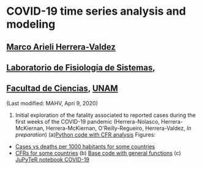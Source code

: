 # COVID-19 time series analysis and modeling
## [Marco Arieli Herrera-Valdez](https://mahv13.wordpress.com)
## [Laboratorio de Fisiología de Sistemas](https://www.google.com/url?sa=t&rct=j&q=&esrc=s&source=web&cd=5&cad=rja&uact=8&ved=2ahUKEwi9p4KJidroAhUMi6wKHYrSBWcQFjAEegQIAhAB&url=https%3A%2F%2Fmarcoh48.wixsite.com%2Ffisiologiasistemasfc&usg=AOvVaw1RFgV1gOqxbpBJT3Bl6WEq),
## [Facultad de Ciencias](https://www.google.com/url?sa=t&rct=j&q=&esrc=s&source=web&cd=1&cad=rja&uact=8&ved=2ahUKEwjbiNnQrtvoAhUJA6wKHVI0BXMQFjAAegQIGRAD&url=http%3A%2F%2Fwww.fciencias.unam.mx%2F&usg=AOvVaw1dMRMU_F-IcpmaB1y1H4px), [UNAM](https://www.google.com/url?sa=t&rct=j&q=&esrc=s&source=web&cd=1&cad=rja&uact=8&ved=2ahUKEwivy6_irtvoAhUDaq0KHQVoCcAQFjAAegQIGhAD&url=https%3A%2F%2Fwww.unam.mx%2F&usg=AOvVaw0YWCGJ7FEpDwkcT3EYH-aM)
(Last modified: MAHV, Apri 9, 2020)


1. Initial exploration of the fatality associated to reported cases during the first weeks of the COVID-19 pandemic (Herrera-Nolasco, Herrera-McKiernan, Herrera-McKiernan, O'Reilly-Regueiro, Herrera-Valdez, *In preparation*)
(a)[Python code with CFR analysis](https://raw.githubusercontent.com/scab-unam/tsamCOVID-19/master/tsam_COVID19_cfr_JHU.py) 
Figures:
- [Cases vs deaths per 1000 habitants for some countries](https://raw.githubusercontent.com/scab-unam/tsamCOVID-19/master/tsam_COVID19_cases-deaths_JHU.png)
- [CFRs for some countries](https://raw.githubusercontent.com/scab-unam/tsamCOVID-19/master/tsam_COVID19_cfr_JHU.png)
(b) [Base code with general functions](https://raw.githubusercontent.com/scab-unam/tsamCOVID-19/master/tsam_COVID19_baseCode.py) 
(c) [JuPyTeR notebook COVID-19](cfr_Jan-April_2020.ipynb)



